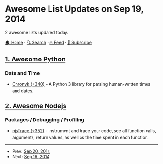 # Awesome List Updates on Sep 19, 2014

2 awesome lists updated today.

[🏠 Home](/README.md) · [🔍 Search](https://www.trackawesomelist.com/search/) · [🔥 Feed](https://www.trackawesomelist.com/rss.xml) · [📮 Subscribe](https://trackawesomelist.us17.list-manage.com/subscribe?u=d2f0117aa829c83a63ec63c2f&id=36a103854c)



## [1. Awesome Python](/content/vinta/awesome-python/README.md)

### Date and Time

*   [Chronyk (⭐340)](https://github.com/KoffeinFlummi/Chronyk) - A Python 3 library for parsing human-written times and dates.

## [2. Awesome Nodejs](/content/sindresorhus/awesome-nodejs/README.md)

### Packages / Debugging / Profiling

*   [njsTrace (⭐352)](https://github.com/valyouw/njstrace) - Instrument and trace your code, see all function calls, arguments, return values, as well as the time spent in each function.

---

- Prev: [Sep 20, 2014](/content/2014/09/20/README.md)
- Next: [Sep 16, 2014](/content/2014/09/16/README.md)